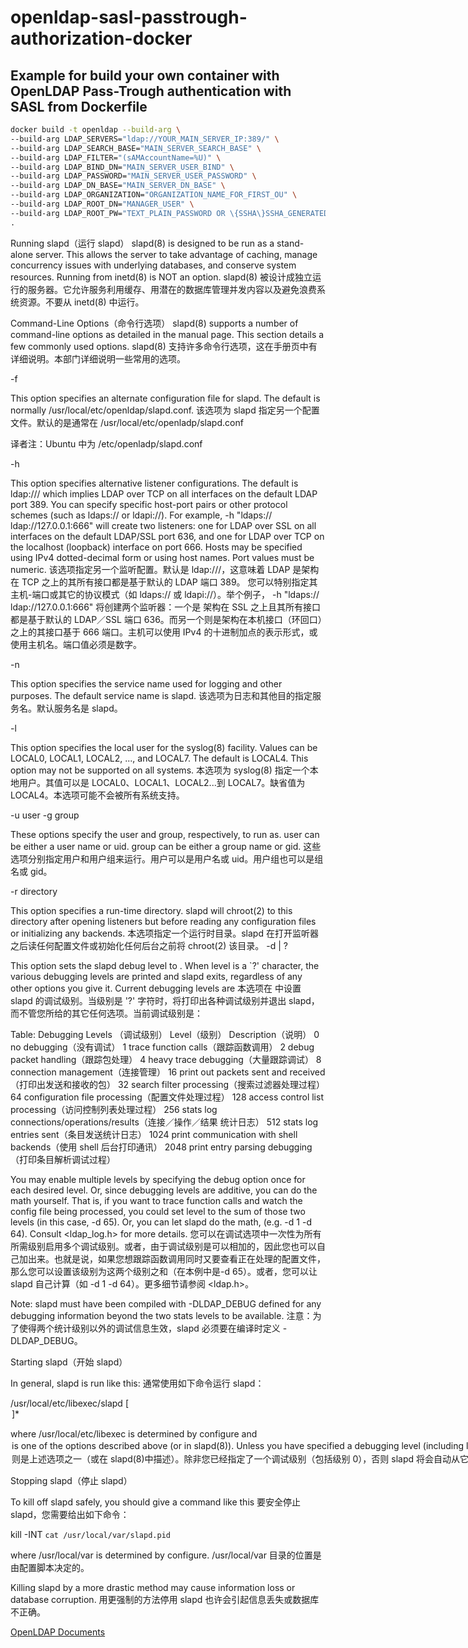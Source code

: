 # openldap-sasl-passtrough-authorization-docker

## Example for build your own container with OpenLDAP Pass-Trough authentication with SASL from Dockerfile
```sh
docker build -t openldap --build-arg \
--build-arg LDAP_SERVERS="ldap://YOUR_MAIN_SERVER_IP:389/" \
--build-arg LDAP_SEARCH_BASE="MAIN_SERVER_SEARCH_BASE" \
--build-arg LDAP_FILTER="(sAMAccountName=%U)" \
--build-arg LDAP_BIND_DN="MAIN_SERVER_USER_BIND" \
--build-arg LDAP_PASSWORD="MAIN_SERVER_USER_PASSWORD" \
--build-arg LDAP_DN_BASE="MAIN_SERVER_DN_BASE" \
--build-arg LDAP_ORGANIZATION="ORGANIZATION_NAME_FOR_FIRST_OU" \
--build-arg LDAP_ROOT_DN="MANAGER_USER" \
--build-arg LDAP_ROOT_PW="TEXT_PLAIN_PASSWORD OR \{SSHA\}SSHA_GENERATED_CODE_PASSWORD" \
.
```
Running slapd（运行 slapd）
slapd(8) is designed to be run as a stand-alone server. This allows the server to take advantage of caching, manage concurrency issues with underlying databases, and conserve system resources. Running from inetd(8) is NOT an option.
slapd(8) 被设计成独立运行的服务器。它允许服务利用缓存、用潜在的数据库管理并发内容以及避免浪费系统资源。不要从 inetd(8) 中运行。

Command-Line Options（命令行选项）
slapd(8) supports a number of command-line options as detailed in the manual page. This section details a few commonly used options.
slapd(8) 支持许多命令行选项，这在手册页中有详细说明。本部门详细说明一些常用的选项。

-f <filename>

This option specifies an alternate configuration file for slapd. The default is normally /usr/local/etc/openldap/slapd.conf.
该选项为 slapd 指定另一个配置文件。默认的是通常在 /usr/local/etc/openladp/slapd.conf

译者注：Ubuntu 中为 /etc/openladp/slapd.conf

-h <URLs>

This option specifies alternative listener configurations. The default is ldap:/// which implies LDAP over TCP on all interfaces on the default LDAP port 389. You can specify specific host-port pairs or other protocol schemes (such as ldaps:// or ldapi://). For example, -h "ldaps:// ldap://127.0.0.1:666" will create two listeners: one for LDAP over SSL on all interfaces on the default LDAP/SSL port 636, and one for LDAP over TCP on the localhost (loopback) interface on port 666. Hosts may be specified using IPv4 dotted-decimal form or using host names. Port values must be numeric.
该选项指定另一个监听配置。默认是 ldap:///，这意味着 LDAP 是架构在 TCP 之上的其所有接口都是基于默认的 LDAP 端口 389。 您可以特别指定其主机-端口或其它的协议模式（如 ldaps:// 或 ldapi://）。举个例子， -h "ldaps:// ldap://127.0.0.1:666" 将创建两个监听器：一个是 架构在 SSL 之上且其所有接口都是基于默认的 LDAP／SSL 端口 636。而另一个则是架构在本机接口（环回口）之上的其接口基于 666 端口。主机可以使用 IPv4 的十进制加点的表示形式，或使用主机名。端口值必须是数字。

-n <service-name>

This option specifies the service name used for logging and other purposes. The default service name is slapd.
该选项为日志和其他目的指定服务名。默认服务名是 slapd。

-l <syslog-local-user>

This option specifies the local user for the syslog(8) facility. Values can be LOCAL0, LOCAL1, LOCAL2, ..., and LOCAL7. The default is LOCAL4. This option may not be supported on all systems.
本选项为 syslog(8) 指定一个本地用户。其值可以是 LOCAL0、LOCAL1、LOCAL2...到 LOCAL7。缺省值为 LOCAL4。本选项可能不会被所有系统支持。

-u user -g group

These options specify the user and group, respectively, to run as. user can be either a user name or uid. group can be either a group name or gid.
这些选项分别指定用户和用户组来运行。用户可以是用户名或 uid。用户组也可以是组名或 gid。

-r directory

This option specifies a run-time directory. slapd will chroot(2) to this directory after opening listeners but before reading any configuration files or initializing any backends.
本选项指定一个运行时目录。slapd 在打开监听器之后读任何配置文件或初始化任何后台之前将 chroot(2) 该目录。
-d <level> | ?

This option sets the slapd debug level to <level>. When level is a `?' character, the various debugging levels are printed and slapd exits, regardless of any other options you give it. Current debugging levels are
本选项在 <level>中设置 slapd 的调试级别。当级别是 '?' 字符时，将打印出各种调试级别并退出 slapd，而不管您所给的其它任何选项。当前调试级别是：

Table: Debugging Levels （调试级别）
Level（级别）	Description（说明）
0	no debugging（没有调试）
1	trace function calls（跟踪函数调用）
2	debug packet handling（跟踪包处理）
4	heavy trace debugging（大量跟踪调试）
8	connection management（连接管理）
16	print out packets sent and received（打印出发送和接收的包）
32	search filter processing（搜索过滤器处理过程）
64	configuration file processing（配置文件处理过程）
128	access control list processing（访问控制列表处理过程）
256	stats log connections/operations/results（连接／操作／结果 统计日志）
512	stats log entries sent（条目发送统计日志）
1024	print communication with shell backends（使用 shell 后台打印通讯）
2048	print entry parsing debugging（打印条目解析调试过程）

You may enable multiple levels by specifying the debug option once for each desired level. Or, since debugging levels are additive, you can do the math yourself. That is, if you want to trace function calls and watch the config file being processed, you could set level to the sum of those two levels (in this case, -d 65). Or, you can let slapd do the math, (e.g. -d 1 -d 64). Consult <ldap_log.h> for more details.
您可以在调试选项中一次性为所有所需级别启用多个调试级别。或者，由于调试级别是可以相加的，因此您也可以自己加出来。也就是说，如果您想跟踪函数调用同时又要查看正在处理的配置文件，那么您可以设置该级别为这两个级别之和（在本例中是-d 65）。或者，您可以让 slapd 自己计算（如 -d 1 -d 64）。更多细节请参阅 <ldap.h>。

Note: slapd must have been compiled with -DLDAP_DEBUG defined for any debugging information beyond the two stats levels to be available.
注意：为了使得两个统计级别以外的调试信息生效，slapd 必须要在编译时定义 -DLDAP_DEBUG。

Starting slapd（开始 slapd）

In general, slapd is run like this:
通常使用如下命令运行 slapd：

/usr/local/etc/libexec/slapd [<option>]*

where /usr/local/etc/libexec is determined by configure and <option> is one of the options described above (or in slapd(8)). Unless you have specified a debugging level (including level 0), slapd will automatically fork and detach itself from its controlling terminal and run in the background.
/usr/local/etc/libexec 是由配置脚本所决定的，而 <option> 则是上述选项之一（或在 slapd(8)中描述）。除非您已经指定了一个调试级别（包括级别 0），否则 slapd 将会自动从它的控制终端派生和分离出它自己并在后台运行。

Stopping slapd（停止 slapd）

To kill off slapd safely, you should give a command like this
要安全停止 slapd，您需要给出如下命令：

kill -INT `cat /usr/local/var/slapd.pid`

where /usr/local/var is determined by configure.
/usr/local/var 目录的位置是由配置脚本决定的。

Killing slapd by a more drastic method may cause information loss or database corruption.
用更强制的方法停用 slapd 也许会引起信息丢失或数据库不正确。

[OpenLDAP Documents](http://wiki.ubuntu.org.cn/OpenLDAPAdminGuide/RunningSlapd)

